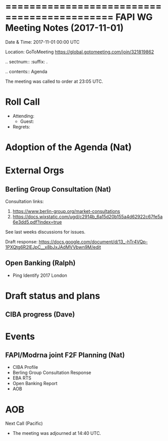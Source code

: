 ============================================
FAPI WG Meeting Notes (2017-11-01)
============================================
Date & Time: 2017-11-01 00:00 UTC

Location: GoToMeeting https://global.gotomeeting.com/join/321819862

.. sectnum:: 
   :suffix: .


.. contents:: Agenda

The meeting was called to order at 23:05 UTC. 

Roll Call
===========
* Attending: 
   * Guest: 
* Regrets: 

Adoption of the Agenda (Nat)
==================================

External Orgs
================
Berling Group Consultation (Nat)
----------------------------------

Consultation links: 

1. https://www.berlin-group.org/market-consultations
2. https://docs.wixstatic.com/ugd/c2914b_6a15d20b155a4d62922c67fe5a6e3dd5.pdf?index=true

See last weeks discussions for issues. 

Draft response: 
https://docs.google.com/document/d/13_-hTr4VQp-1PXQtg6R2lEJpC__x8bJxJAdMVVbwn9M/edit


Open Banking (Ralph)
-------------------------
* Ping Identify 2017 London

 
Draft status and plans 
===========================

CIBA progress (Dave)
-----------------------


Events
================

FAPI/Modrna joint F2F Planning (Nat)
----------------------------------------
* CIBA Profile
* Berling Group Consultation Response
* EBA RTS
* Open Banking Report
* AOB


AOB
===========

Next Call (Pacific)


* The meeting was adjourned at 14:40 UTC.